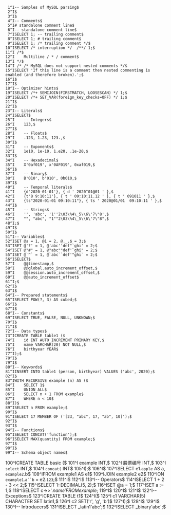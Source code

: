      1^I-- Samples of MySQL parsing$
     2^I$
     3^I$
     4^I-- Comments$
     5^I# standalone comment line$
     6^I-- standalone comment line$
     7^ISELECT 1; -- trailing comment$
     8^ISELECT 1; # trailing comment$
     9^ISELECT 1; /* trailing comment */$
    10^ISELECT /* interruption */  /**/ 1;$
    11^I /*$
    12^I    Multiline / * / comment$
    13^I */$
    14^I /* /* MySQL does not support nested comments */$
    15^ISELECT 'If this line is a comment then nested commenting is enabled (and therefore broken).';$
    16^I$
    17^I$
    18^I-- Optimizer hints$
    19^ISELECT /*+ SEMIJOIN(FIRSTMATCH, LOOSESCAN) */ 1;$
    20^ISELECT /*+ SET_VAR(foreign_key_checks=OFF) */ 1;$
    21^I$
    22^I$
    23^I-- Literals$
    24^ISELECT$
    25^I    -- Integers$
    26^I    123,$
    27^I$
    28^I    -- Floats$
    29^I    .123, 1.23, 123.,$
    30^I$
    31^I    -- Exponents$
    32^I    1e10, 1e-10, 1.e20, .1e-20,$
    33^I$
    34^I    -- Hexadecimal$
    35^I    X'0af019', x'0AF019', 0xaf019,$
    36^I$
    37^I    -- Binary$
    38^I    B'010', b'010', 0b010,$
    39^I$
    40^I    -- Temporal literals$
    41^I    {d'2020-01-01'}, { d ' 2020^01@01 ' },$
    42^I    {t'8 9:10:11'}, { t ' 09:10:11.12 ' }, { t ' 091011 ' },$
    43^I    {ts"2020-01-01 09:10:11"}, { ts ' 2020@01/01  09:10:11 ' },$
    44^I$
    45^I    -- Strings$
    46^I    '', 'abc', '1''2\03\%4\_5\\6\'7\"8',$
    47^I    "", "abc", "1""2\03\%4\_5\\6\'7\"8",$
    48^I;$
    49^I$
    50^I$
    51^I-- Variables$
    52^ISET @a = 1, @1 = 2, @._.$ = 3;$
    53^ISET @'?' = 1, @'abc''def"`ghi' = 2;$
    54^ISET @"#" = 1, @"abc""def'`ghi" = 2;$
    55^ISET @`^` = 1, @`abc``def'"ghi` = 2;$
    56^ISELECT$
    57^I    @@timestamp,$
    58^I    @@global.auto_increment_offset,$
    59^I    @@session.auto_increment_offset,$
    60^I    @@auto_increment_offset$
    61^I;$
    62^I$
    63^I$
    64^I-- Prepared statements$
    65^ISELECT POW(?, 3) AS cubed;$
    66^I$
    67^I$
    68^I-- Constants$
    69^ISELECT TRUE, FALSE, NULL, UNKNOWN;$
    70^I$
    71^I$
    72^I-- Data types$
    73^ICREATE TABLE table1 ($
    74^I    id INT AUTO_INCREMENT PRIMARY KEY,$
    75^I    name VARCHAR(20) NOT NULL,$
    76^I    birthyear YEAR$
    77^I);$
    78^I$
    79^I$
    80^I-- Keywords$
    81^IINSERT INTO table1 (person, birthyear) VALUES ('abc', 2020);$
    82^I$
    83^IWITH RECURSIVE example (n) AS ($
    84^I    SELECT 1$
    85^I    UNION ALL$
    86^I    SELECT n + 1 FROM example$
    87^I    WHERE n < 10$
    88^I)$
    89^ISELECT n FROM example;$
    90^I$
    91^ISELECT 17 MEMBER OF ('[23, "abc", 17, "ab", 10]');$
    92^I$
    93^I$
    94^I-- Functions$
    95^ISELECT CONCAT('function');$
    96^ISELECT MAX(quantity) FROM example;$
    97^I$
    98^I$
    99^I-- Schema object names$
   100^ICREATE TABLE basic ($
   101^I    example INT,$
   102^I    股票编号 INT,$
   103^I    `select` INT,$
   104^I    `concat(` INT$
   105^I);$
   106^I$
   107^ISELECT e1.`apple` AS a, `example2`.b$
   108^IFROM example1 AS e1$
   109^IJOIN example2 e2$
   110^ION `example1`.`a``b` = e2.`123`;$
   111^I$
   112^I$
   113^I-- Operators$
   114^ISELECT 1 + 2 - 3 << 2;$
   115^ISELECT 1::DECIMAL(5, 2);$
   116^ISET @a = 1;$
   117^ISET a := 1;$
   118^ISELECT c->>'$.name' FROM example;$
   119^I$
   120^I$
   121^I$
   122^I-- Exceptions$
   123^ICREATE TABLE t1$
   124^I($
   125^I    c1 VARCHAR(5) CHARACTER SET latin1,$
   126^I    c2 SET('r', 'g', 'b')$
   127^I);$
   128^I$
   129^I$
   130^I-- Introducers$
   131^ISELECT _latin1'abc';$
   132^ISELECT _binary'abc';$
